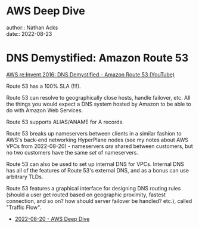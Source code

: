 # AWS Deep Dive

author:: Nathan Acks  
date:: 2022-08-23

# DNS Demystified: Amazon Route 53

[AWS re:Invent 2016: DNS Demystified - Amazon Route 53 (YouTube)](https://youtu.be/UP7wDBjZ37o)

Route 53 has a 100% SLA (!!!).

Route 53 can resolve to geographically close hosts, handle failover, etc. All the things you would expect a DNS system hosted by Amazon to be able to do with Amazon Web Services.

Route 53 supports ALIAS/ANAME for A records.

Route 53 breaks up nameservers between  clients in a similar fashion to AWS's back-end networking HyperPlane nodes (see my notes about AWS VPCs from 2022-08-20) - nameservers *are* shared between customers, but no two customers have the same *set* of nameservers.

Route 53 can also be used to set up internal DNS for VPCs. Internal DNS has all of the features of Route 53's external DNS, and as a bonus can use arbitrary TLDs.

Route 53 features a graphical interface for designing DNS routing rules (should a user get routed based on geographic proximity, fastest connection, and so on? how should server failover be handled? etc.), called "Traffic Flow".

* [2022-08-20 - AWS Deep Dive](2022-08-20-aws-deep-dive.md)
